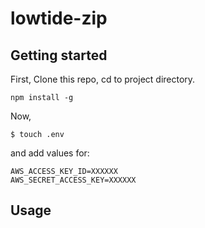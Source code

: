 # lowtide-zip

## Getting started

First, Clone this repo, cd to project directory.

```
npm install -g
```

Now,
```
$ touch .env
```

and add values for:

```
AWS_ACCESS_KEY_ID=XXXXXX
AWS_SECRET_ACCESS_KEY=XXXXXX
```


## Usage

```

```
